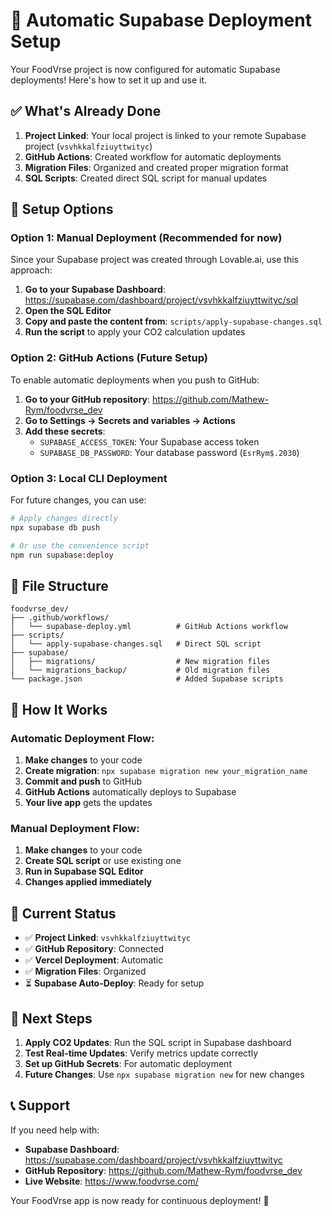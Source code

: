 # 🚀 Automatic Supabase Deployment Setup

Your FoodVrse project is now configured for automatic Supabase deployments! Here's how to set it up and use it.

## ✅ What's Already Done

1. **Project Linked**: Your local project is linked to your remote Supabase project (`vsvhkkalfziuyttwityc`)
2. **GitHub Actions**: Created workflow for automatic deployments
3. **Migration Files**: Organized and created proper migration format
4. **SQL Scripts**: Created direct SQL script for manual updates

## 🔧 Setup Options

### Option 1: Manual Deployment (Recommended for now)

Since your Supabase project was created through Lovable.ai, use this approach:

1. **Go to your Supabase Dashboard**: https://supabase.com/dashboard/project/vsvhkkalfziuyttwityc/sql
2. **Open the SQL Editor**
3. **Copy and paste the content from**: `scripts/apply-supabase-changes.sql`
4. **Run the script** to apply your CO2 calculation updates

### Option 2: GitHub Actions (Future Setup)

To enable automatic deployments when you push to GitHub:

1. **Go to your GitHub repository**: https://github.com/Mathew-Rym/foodvrse_dev
2. **Go to Settings → Secrets and variables → Actions**
3. **Add these secrets**:
   - `SUPABASE_ACCESS_TOKEN`: Your Supabase access token
   - `SUPABASE_DB_PASSWORD`: Your database password (`EsrRym$.2030`)

### Option 3: Local CLI Deployment

For future changes, you can use:

```bash
# Apply changes directly
npx supabase db push

# Or use the convenience script
npm run supabase:deploy
```

## 📁 File Structure

```
foodvrse_dev/
├── .github/workflows/
│   └── supabase-deploy.yml          # GitHub Actions workflow
├── scripts/
│   └── apply-supabase-changes.sql   # Direct SQL script
├── supabase/
│   ├── migrations/                  # New migration files
│   └── migrations_backup/           # Old migration files
└── package.json                     # Added Supabase scripts
```

## 🔄 How It Works

### Automatic Deployment Flow:
1. **Make changes** to your code
2. **Create migration**: `npx supabase migration new your_migration_name`
3. **Commit and push** to GitHub
4. **GitHub Actions** automatically deploys to Supabase
5. **Your live app** gets the updates

### Manual Deployment Flow:
1. **Make changes** to your code
2. **Create SQL script** or use existing one
3. **Run in Supabase SQL Editor**
4. **Changes applied immediately**

## 🎯 Current Status

- ✅ **Project Linked**: `vsvhkkalfziuyttwityc`
- ✅ **GitHub Repository**: Connected
- ✅ **Vercel Deployment**: Automatic
- ✅ **Migration Files**: Organized
- ⏳ **Supabase Auto-Deploy**: Ready for setup

## 🚀 Next Steps

1. **Apply CO2 Updates**: Run the SQL script in Supabase dashboard
2. **Test Real-time Updates**: Verify metrics update correctly
3. **Set up GitHub Secrets**: For automatic deployment
4. **Future Changes**: Use `npx supabase migration new` for new changes

## 📞 Support

If you need help with:
- **Supabase Dashboard**: https://supabase.com/dashboard/project/vsvhkkalfziuyttwityc
- **GitHub Repository**: https://github.com/Mathew-Rym/foodvrse_dev
- **Live Website**: https://www.foodvrse.com/

Your FoodVrse app is now ready for continuous deployment! 🎉 